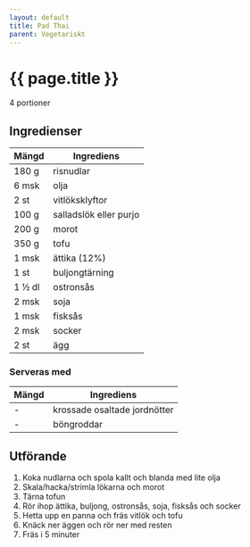 ```yaml
---
layout: default
title: Pad Thai
parent: Vegetariskt
---
```


# {{ page.title }}

4 portioner

## Ingredienser

Mängd|Ingrediens
------------ | -------------
180 g|risnudlar
6 msk|olja
2 st|vitlöksklyftor
100 g|salladslök eller purjo
200 g|morot
350 g|tofu
1 msk|ättika (12%)
1 st|buljongtärning
1 ½ dl|ostronsås
2 msk|soja
1 msk|fisksås
2 msk|socker
2 st|ägg

### Serveras med

Mängd| Ingrediens
------------ | -------------
\-|krossade osaltade jordnötter
\-|böngroddar

## Utförande
1. Koka nudlarna och spola kallt och blanda med lite olja
2. Skala/hacka/strimla lökarna och morot
3. Tärna tofun
4. Rör ihop ättika, buljong, ostronsås, soja, fisksås och socker
5. Hetta upp en panna och fräs vitlök och tofu
6. Knäck ner äggen och rör ner med resten
7. Fräs i 5 minuter

